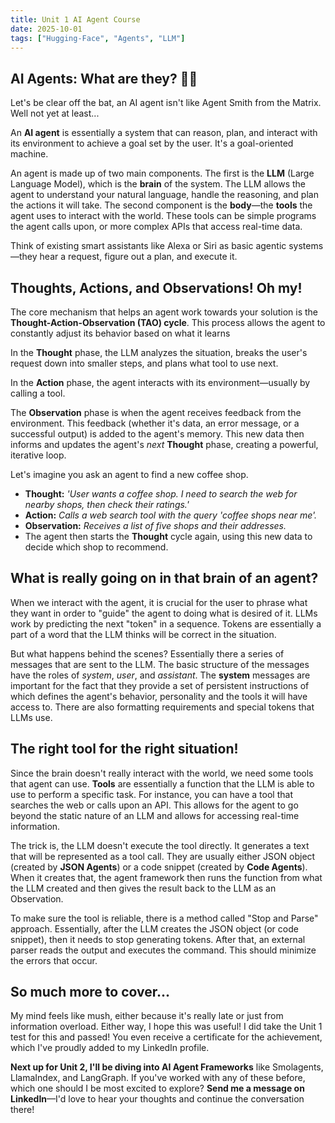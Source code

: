 ```yaml
---
title: Unit 1 AI Agent Course
date: 2025-10-01
tags: ["Hugging-Face", "Agents", "LLM"]
---
```


## AI Agents: What are they? 🕵🏻

Let's be clear off the bat, an AI agent isn't like Agent Smith from the Matrix. Well not yet at least...

An **AI agent** is essentially a system that can reason, plan, and interact with its environment to achieve a goal set by the user. It's a goal-oriented machine.

An agent is made up of two main components. The first is the **LLM** (Large Language Model), which is the **brain** of the system. The LLM allows the agent to understand your natural language, handle the reasoning, and plan the actions it will take. The second component is the **body**—the **tools** the agent uses to interact with the world. These tools can be simple programs the agent calls upon, or more complex APIs that access real-time data.

Think of existing smart assistants like Alexa or Siri as basic agentic systems—they hear a request, figure out a plan, and execute it.


## Thoughts, Actions, and Observations! Oh my!

The core mechanism that helps an agent work towards your solution is the **Thought-Action-Observation (TAO) cycle**. This process allows the agent to constantly adjust its behavior based on what it learns

In the **Thought** phase, the LLM analyzes the situation, breaks the user's request down into smaller steps, and plans what tool to use next.

In the **Action** phase, the agent interacts with its environment—usually by calling a tool.

The **Observation** phase is when the agent receives feedback from the environment. This feedback (whether it's data, an error message, or a successful output) is added to the agent's memory. This new data then informs and updates the agent's *next* **Thought** phase, creating a powerful, iterative loop.

Let's imagine you ask an agent to find a new coffee shop.

- **Thought:** _'User wants a coffee shop. I need to search the web for nearby shops, then check their ratings.'_
- **Action:** _Calls a web search tool with the query 'coffee shops near me'._
- **Observation:** _Receives a list of five shops and their addresses._
- The agent then starts the **Thought** cycle again, using this new data to decide which shop to recommend.

## What is really going on in that brain of an agent?

When we interact with the agent, it is crucial for the user to phrase what they want in order to "guide" the agent to doing what is desired of it. LLMs work by predicting the next "token" in a sequence. Tokens are essentially a part of a word that the LLM thinks will be correct in the situation.

But what happens behind the scenes? Essentially there a series of messages that are sent to the LLM. The basic structure of the messages have the roles of  *system*, *user*, and *assistant*. The **system** messages are important for the fact that they provide a set of persistent instructions of which defines the agent's behavior, personality and the tools it will have access to. There are also formatting requirements and special tokens that LLMs use. 

## The right tool for the right situation!

Since the brain doesn't really interact with the world, we need some tools that agent can use. **Tools** are essentially a function that the LLM is able to use to perform a specific task. For instance, you can have a tool that searches the web or calls upon an API. This allows for the agent to go beyond the static nature of an LLM and allows for accessing real-time information.

The trick is, the LLM doesn't execute the tool directly. It generates a text that will be represented as a tool call. They are usually either JSON object (created by **JSON Agents**) or a code snippet (created by **Code Agents**). When it creates that, the agent framework then runs the function from what the LLM created and then gives the result back to the LLM as an Observation.

To make sure the tool is reliable, there is a method called "Stop and Parse" approach. Essentially, after the LLM creates the JSON object (or code snippet), then it needs to stop generating tokens. After that, an external parser reads the output and executes the command. This should minimize the errors that occur.

## So much more to cover...

My mind feels like mush, either because it's really late or just from information overload. Either way, I hope this was useful! I did take the Unit 1 test for this and passed! You even receive a certificate for the achievement, which I've proudly added to my LinkedIn profile.

**Next up for Unit 2, I'll be diving into AI Agent Frameworks** like Smolagents, LlamaIndex, and LangGraph. If you've worked with any of these before, which one should I be most excited to explore? **Send me a message on LinkedIn**—I'd love to hear your thoughts and continue the conversation there!